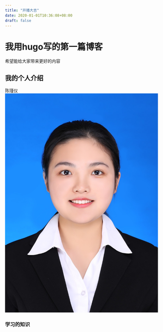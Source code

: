 ```yaml
---
title: "开播大吉"
date: 2020-01-01T10:36:08+08:00
draft: false
---
```


# 我用hugo写的第一篇博客

希望能给大家带来更好的内容
## 我的个人介绍

陈瑾仪
![我的证件照](陈瑾仪证件照.jpg)
### 学习的知识
